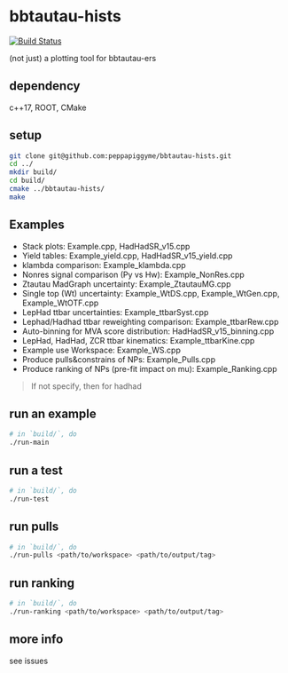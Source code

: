 # bbtautau-hists

[![Build Status](https://travis-ci.com/peppapiggyme/bbtautau-hists.svg?branch=master)](https://travis-ci.com/peppapiggyme/bbtautau-hists)

(not just) a plotting tool for bbtautau-ers

## dependency
c++17, ROOT, CMake

## setup
```bash
git clone git@github.com:peppapiggyme/bbtautau-hists.git
cd ../
mkdir build/
cd build/
cmake ../bbtautau-hists/
make
```

## Examples
- Stack plots: Example.cpp, HadHadSR_v15.cpp
- Yield tables: Example_yield.cpp, HadHadSR_v15_yield.cpp
- klambda comparison: Example_klambda.cpp
- Nonres signal comparison (Py vs Hw): Example_NonRes.cpp
- Ztautau MadGraph uncertainty: Example_ZtautauMG.cpp
- Single top (Wt) uncertainty: Example_WtDS.cpp, Example_WtGen.cpp, Example_WtOTF.cpp
- LepHad ttbar uncertainties: Example_ttbarSyst.cpp
- Lephad/Hadhad ttbar reweighting comparison: Example_ttbarRew.cpp
- Auto-binning for MVA score distribution: HadHadSR_v15_binning.cpp
- LepHad, HadHad, ZCR ttbar kinematics: Example_ttbarKine.cpp
- Example use Workspace: Example_WS.cpp
- Produce pulls&constrains of NPs: Example_Pulls.cpp
- Produce ranking of NPs (pre-fit impact on mu): Example_Ranking.cpp

> If not specify, then for hadhad

## run an example
```bash
# in `build/`, do
./run-main
```

## run a test
```bash
# in `build/`, do
./run-test
```

## run pulls
```bash
# in `build/`, do
./run-pulls <path/to/workspace> <path/to/output/tag>
```

## run ranking
```bash
# in `build/`, do
./run-ranking <path/to/workspace> <path/to/output/tag>
```

## more info
see issues
